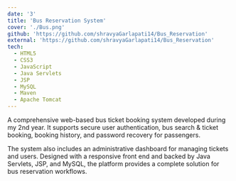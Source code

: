 ```yaml
---
date: '3'
title: 'Bus Reservation System'
cover: './Bus.png'
github: 'https://github.com/shravyaGarlapati14/Bus_Reservation'
external: 'https://github.com/shravyaGarlapati14/Bus_Reservation'
tech:
  - HTML5
  - CSS3
  - JavaScript
  - Java Servlets
  - JSP
  - MySQL
  - Maven
  - Apache Tomcat
---
```


A comprehensive web-based bus ticket booking system developed during my 2nd year. It supports secure user authentication, bus search & ticket booking, booking history, and password recovery for passengers.  

The system also includes an administrative dashboard for managing tickets and users. Designed with a responsive front end and backed by Java Servlets, JSP, and MySQL, the platform provides a complete solution for bus reservation workflows.
